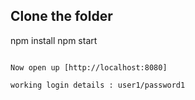 

## Clone the folder

npm install
npm start
```

Now open up [http://localhost:8080]

working login details : user1/password1

